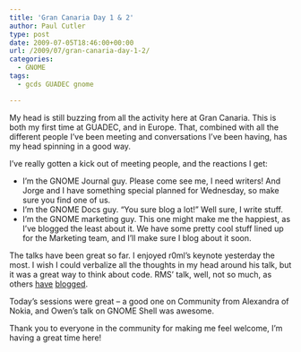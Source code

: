 ```yaml
---
title: 'Gran Canaria Day 1 & 2'
author: Paul Cutler
type: post
date: 2009-07-05T18:46:00+00:00
url: /2009/07/gran-canaria-day-1-2/
categories:
  - GNOME
tags:
  - gcds GUADEC gnome

---
```

My head is still buzzing from all the activity here at Gran Canaria. This is both my first time at GUADEC, and in Europe. That, combined with all the different people I&#8217;ve been meeting and conversations I&#8217;ve been having, has my head spinning in a good way.

I&#8217;ve really gotten a kick out of meeting people, and the reactions I get:

  * I&#8217;m the GNOME Journal guy. Please come see me, I need writers! And Jorge and I have something special planned for Wednesday, so make sure you find one of us.
  * I&#8217;m the GNOME Docs guy. &#8220;You sure blog a lot!&#8221; Well sure, I write stuff.
  * I&#8217;m the GNOME marketing guy. This one might make me the happiest, as I&#8217;ve blogged the least about it. We have some pretty cool stuff lined up for the Marketing team, and I&#8217;ll make sure I blog about it soon.

The talks have been great so far. I enjoyed r0ml&#8217;s keynote yesterday the most. I wish I could verbalize all the thoughts in my head around his talk, but it was a great way to think about code. RMS&#8217; talk, well, not so much, as others [have][1] [blogged][2].

Today&#8217;s sessions were great &#8211; a good one on Community from Alexandra of Nokia, and Owen&#8217;s talk on GNOME Shell was awesome.

Thank you to everyone in the community for making me feel welcome, I&#8217;m having a great time here!

 [1]: http://macslow.net/?p=350
 [2]: http://opensourcetogo.blogspot.com/2009/07/good-gcds-beginning-with-significant.html